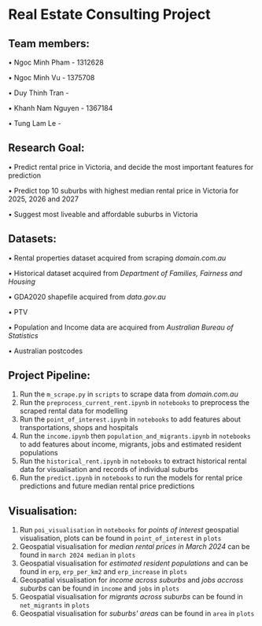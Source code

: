 # Real Estate Consulting Project

## Team members:
• Ngoc Minh Pham - 1312628

• Ngoc Minh Vu - 1375708

• Duy Thinh Tran - 

• Khanh Nam Nguyen - 1367184

• Tung Lam Le - 


## Research Goal:
• Predict rental price in Victoria, and decide the most important features for prediction

• Predict top 10 suburbs with highest median rental price in Victoria for 2025, 2026 and 2027

• Suggest most liveable and affordable suburbs in Victoria 

## Datasets:
• Rental properties dataset acquired from scraping *domain.com.au*

• Historical dataset acquired from *Department of Families, Fairness and Housing*

• GDA2020 shapefile acquired from *data.gov.au*

• PTV 

• Population and Income data are acquired from *Australian Bureau of Statistics*

• Australian postcodes 


## Project Pipeline:
1. Run the `m_scrape.py` in `scripts` to scrape data from *domain.com.au*
2. Run the `preprocess_current_rent.ipynb` in `notebooks` to preprocess the scraped rental data for modelling 
3. Run the `point_of_interest.ipynb` in `notebooks` to add features about transportations, shops and hospitals
4. Run the `income.ipynb` then `population_and_migrants.ipynb` in `notebooks` to add features about income, migrants, jobs and estimated resident populations
5. Run the `historical_rent.ipynb` in `notebooks` to extract historical rental data for visualisation and records of individual suburbs
6. Run the `predict.ipynb` in `notebooks` to run the models for rental price predictions and future median rental price predictions


## Visualisation:
1. Run `poi_visualisation` in `notebooks` for *points of interest* geospatial visualisation, plots can be found in `point_of_interest` in `plots`
2. Geospatial visualisation for *median rental prices in March 2024* can be found in `march 2024 median` in `plots`
3. Geospatial visualisation for *estimated resident populations* and  can be found in `erp`, `erp_per_km2` and `erp_increase` in `plots`
4. Geospatial visualisation for *income across suburbs* and *jobs accross suburbs* can be found in `income` and `jobs` in `plots`
5. Geospatial visualisation for *migrants across suburbs* can be found in `net_migrants` in `plots`
6. Geospatial visualisation for *suburbs' areas* can be found in `area` in `plots`

